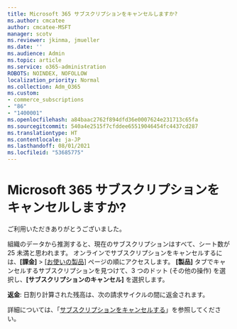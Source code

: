```yaml
---
title: Microsoft 365 サブスクリプションをキャンセルしますか?
ms.author: cmcatee
author: cmcatee-MSFT
manager: scotv
ms.reviewer: jkinma, jmueller
ms.date: ''
ms.audience: Admin
ms.topic: article
ms.service: o365-administration
ROBOTS: NOINDEX, NOFOLLOW
localization_priority: Normal
ms.collection: Adm_O365
ms.custom:
- commerce_subscriptions
- "86"
- "1400001"
ms.openlocfilehash: a84baac2762f894dfd36e0007624e231713c65fa
ms.sourcegitcommit: 540a4e2515f7cfddee65519046454fc4437cd287
ms.translationtype: HT
ms.contentlocale: ja-JP
ms.lasthandoff: 08/01/2021
ms.locfileid: "53685775"
---
```

# <a name="canceling-your-microsoft-365-subscription"></a>Microsoft 365 サブスクリプションをキャンセルしますか?

ご利用いただきありがとうございました。
  
組織のデータから推測すると、現在のサブスクリプションはすべて、シート数が 25 未満と思われます。 オンラインでサブスクリプションをキャンセルするには、**[課金]** \> [[お使いの製品]](https://go.microsoft.com/fwlink/p/?linkid=842054) ページの順にアクセスします。 **[製品]** タブでキャンセルするサブスクリプションを見つけて、3 つのドット (その他の操作) を選択し、**[サブスクリプションのキャンセル]** を選択します。
  
**返金**: 日割り計算された残高は、次の請求サイクルの間に返金されます。

詳細については、「[サブスクリプションをキャンセルする](/microsoft-365/commerce/subscriptions/cancel-your-subscription)」を参照してください。